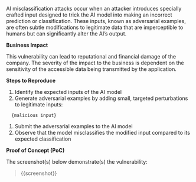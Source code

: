 AI misclassification attacks occur when an attacker introduces specially crafted input designed to trick the AI model into making an incorrect prediction or classification. These inputs, known as adversarial examples, are often subtle modifications to legitimate data that are imperceptible to humans but can significantly alter the AI’s output.

**Business Impact**

This vulnerability can lead to reputational and financial damage of the company. The severity of the impact to the business is dependent on the sensitivity of the accessible data being transmitted by the application. 

**Steps to Reproduce**

1. Identify the expected inputs of the AI model
1. Generate adversarial examples by adding small, targeted perturbations to legitimate inputs:

```
  {malicious input}
```

1. Submit the adversarial examples to the AI model
1. Observe that the model misclassifies the modified input compared to its expected classification

**Proof of Concept (PoC)**

The screenshot(s) below demonstrate(s) the vulnerability:
>
> {{screenshot}}
